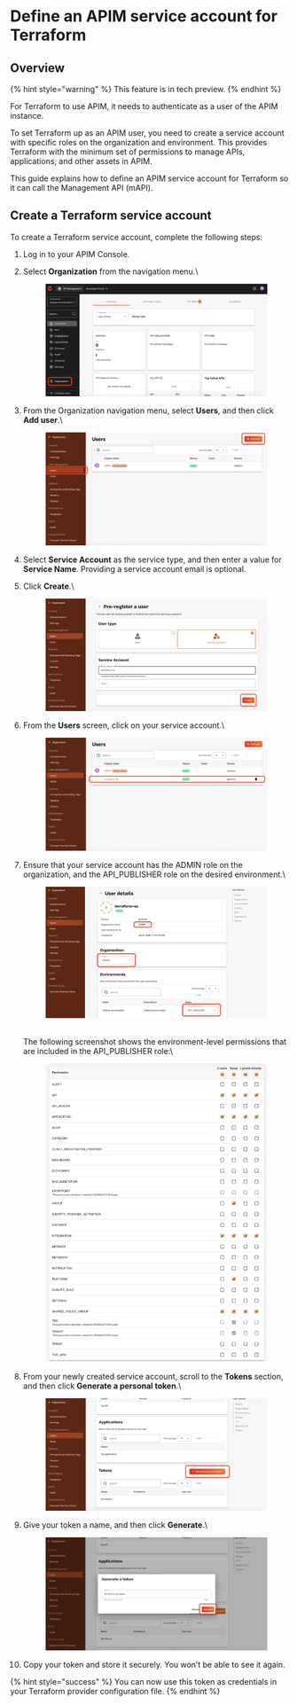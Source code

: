# Define an APIM service account for Terraform

## Overview

{% hint style="warning" %}
This feature is in tech preview.
{% endhint %}

For Terraform to use APIM, it needs to authenticate as a user of the APIM instance.&#x20;

To set Terraform up as an APIM user, you need to create a service account with specific roles on the organization and environment. This provides Terraform with the minimum set of permissions to manage APIs, applications, and other assets in APIM.

This guide explains how to define an APIM service account for Terraform so it can call the Management API (mAPI).

## Create a Terraform service account

To create a Terraform service account, complete the following steps:

1. Log in to your APIM Console.
2.  Select **Organization** from the navigation menu.\


    <figure><img src="../.gitbook/assets/00.png" alt=""><figcaption></figcaption></figure>
3.  From the Organization navigation menu, select **Users**, and then click **Add user**.\


    <figure><img src="../.gitbook/assets/01 (1).png" alt=""><figcaption></figcaption></figure>
4. Select **Service Account** as the service type, and then enter a value for **Service Name**. Providing a service account email is optional.
5.  Click **Create**.\


    <figure><img src="../.gitbook/assets/02 (1).png" alt=""><figcaption></figcaption></figure>
6.  From the **Users** screen, click on your service account.\


    <figure><img src="../.gitbook/assets/03 (1).png" alt=""><figcaption></figcaption></figure>
7.  Ensure that your service account has the ADMIN role on the organization, and the API\_PUBLISHER role on the desired environment.\


    <figure><img src="../.gitbook/assets/04 (2).png" alt=""><figcaption></figcaption></figure>

    \
    The following screenshot shows the environment-level permissions that are included in the API\_PUBLISHER role:\


    <figure><img src="../.gitbook/assets/05 (1).png" alt=""><figcaption></figcaption></figure>
8.  From your newly created service account, scroll to the **Tokens** section, and then click **Generate a personal token**.\


    <figure><img src="../.gitbook/assets/06 (1).png" alt=""><figcaption></figcaption></figure>
9.  Give your token a name, and then click **Generate**.\


    <figure><img src="../.gitbook/assets/07 (2).png" alt=""><figcaption></figcaption></figure>
10. Copy your token and store it securely. You won’t be able to see it again.

{% hint style="success" %}
You can now use this token as credentials in your Terraform provider configuration file.
{% endhint %}
